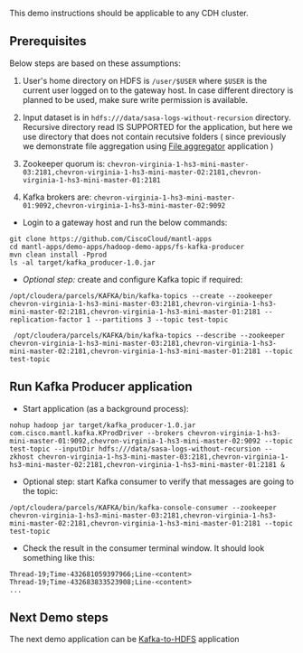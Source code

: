 This demo instructions should be applicable to any CDH cluster.

## Prerequisites

Below steps are based on these assumptions:

1) User's home directory on HDFS is `/user/$USER` where `$USER` is the current user logged on to the gateway host.
In case different directory is planned to be used, make sure write permission is available.

2) Input dataset is in `hdfs:///data/sasa-logs-without-recursion` directory. Recursive directory read IS SUPPORTED for the application, but here we use directory that does not contain recutsive folders ( since previously we demonstrate file aggregation using  [File aggregator](https://github.com/CiscoCloud/mantl-apps/blob/master/useful-apps/spark-useful-apps/file-aggregator) application )

3) Zookeeper quorum is: `chevron-virginia-1-hs3-mini-master-03:2181,chevron-virginia-1-hs3-mini-master-02:2181,chevron-virginia-1-hs3-mini-master-01:2181`

4) Kafka brokers are: `chevron-virginia-1-hs3-mini-master-01:9092,chevron-virginia-1-hs3-mini-master-02:9092`

* Login to a gateway host and run the below commands:

```
git clone https://github.com/CiscoCloud/mantl-apps
cd mantl-apps/demo-apps/hadoop-demo-apps/fs-kafka-producer
mvn clean install -Pprod
ls -al target/kafka_producer-1.0.jar
```

* *Optional step:* create and configure Kafka topic if required:
```
/opt/cloudera/parcels/KAFKA/bin/kafka-topics --create --zookeeper chevron-virginia-1-hs3-mini-master-03:2181,chevron-virginia-1-hs3-mini-master-02:2181,chevron-virginia-1-hs3-mini-master-01:2181 --replication-factor 1 --partitions 3 --topic test-topic
```

```
 /opt/cloudera/parcels/KAFKA/bin/kafka-topics --describe --zookeeper chevron-virginia-1-hs3-mini-master-03:2181,chevron-virginia-1-hs3-mini-master-02:2181,chevron-virginia-1-hs3-mini-master-01:2181 --topic test-topic
 ```

## Run Kafka Producer application

* Start application (as a background process):

```
nohup hadoop jar target/kafka_producer-1.0.jar com.cisco.mantl.kafka.KProdDriver --brokers chevron-virginia-1-hs3-mini-master-01:9092,chevron-virginia-1-hs3-mini-master-02:9092 --topic test-topic --inputDir hdfs:///data/sasa-logs-without-recursion --zkhost chevron-virginia-1-hs3-mini-master-03:2181,chevron-virginia-1-hs3-mini-master-02:2181,chevron-virginia-1-hs3-mini-master-01:2181 &
```

* Optional step: start Kafka consumer to verify that messages are going to the topic:
```
/opt/cloudera/parcels/KAFKA/bin/kafka-console-consumer --zookeeper chevron-virginia-1-hs3-mini-master-03:2181,chevron-virginia-1-hs3-mini-master-02:2181,chevron-virginia-1-hs3-mini-master-01:2181 --topic test-topic
```

* Check the result in the consumer terminal window. It should look something like this:
```
Thread-19;Time-432681059397966;Line-<content>
Thread-19;Time-432683833523908;Line-<content>
...
```

## Next Demo steps

The next demo application can be [Kafka-to-HDFS](https://github.com/CiscoCloud/mantl-apps/blob/master/demo-apps/spark-demo-apps/sparkstreaming-kafka-hdfs-simple/DEMO-INSTRUCTIONS-CDH.md) application
